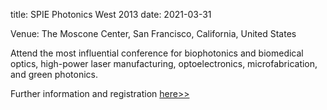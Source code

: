 title: SPIE Photonics West 2013
date: 2021-03-31

Venue: The Moscone Center, San Francisco, California, United States

Attend the most influential conference for biophotonics and biomedical optics, high-power laser manufacturing, optoelectronics, microfabrication, and green photonics.

Further information and registration [here>>](http://spie.org/x2584.xml)
